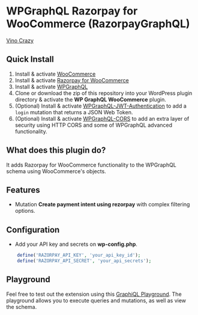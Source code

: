 # WPGraphQL Razorpay for WooCommerce (RazorpayGraphQL)

<a href="https://vinocrazy.com/" target="_blank">Vino Crazy</a>

## Quick Install

1. Install & activate [WooCommerce](https://woocommerce.com/)
2. Install & activate [Razorpay for WooCommerce](https://wordpress.org/plugins/woo-razorpay/)
3. Install & activate [WPGraphQL](https://www.wpgraphql.com/)
4. Clone or download the zip of this repository into your WordPress plugin directory & activate the **WP GraphQL WooCommerce** plugin.
5. (Optional) Install & activate [WPGraphQL-JWT-Authentication](https://github.com/wp-graphql/wp-graphql-jwt-authentication) to add a `login` mutation that returns a JSON Web Token.
6. (Optional) Install & activate [WPGraphQL-CORS](https://github.com/funkhaus/wp-graphql-cors) to add an extra layer of security using HTTP CORS and some of WPGraphQL advanced functionality.

## What does this plugin do?

It adds Razorpay for WooCommerce functionality to the WPGraphQL schema using WooCommerce's objects.

## Features

- Mutation **Create payment intent using rezorpay** with complex filtering options.

## Configuration

- Add your API key and secrets on  **wp-config.php**.

```php
    define('RAZORPAY_API_KEY', 'your_api_key_id');
    define('RAZORPAY_API_SECRET', 'your_api_secrets');
```


## Playground

Feel free to test out the extension using this [GraphiQL Playground](https://woographql.com/playground). The playground allows you to execute queries and mutations, as well as view the schema.
